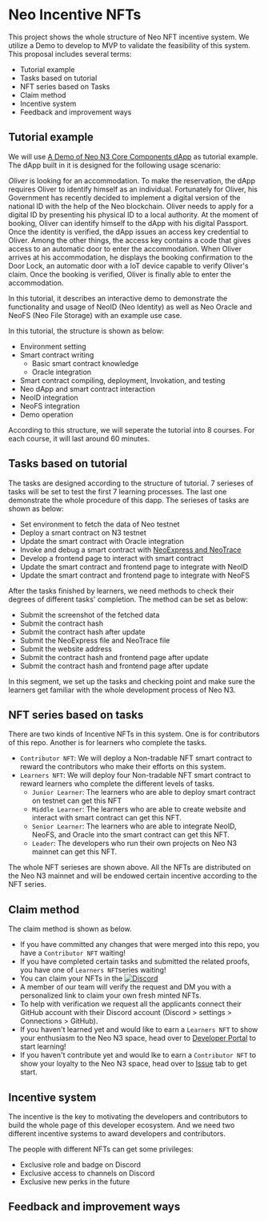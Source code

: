 # Neo Incentive NFTs

This project shows the whole structure of Neo NFT incentive system. We utilize a Demo to develop to MVP to validate the feasibility of this system. This proposal includes several terms:

- Tutorial example
- Tasks based on tutorial
- NFT series based on Tasks
- Claim method
- Incentive system
- Feedback and improvement ways

## Tutorial example

We will use [A Demo of Neo N3 Core Components dApp](https://github.com/leiw5173/A-Demo-of-Neo-N3-Core-Components-dApp) as tutorial example. The dApp built in it is designed for the following usage scenario:

_Oliver_ is looking for an accommodation. To make the reservation, the dApp requires Oliver to identify himself as an individual. Fortunately for Oliver, his Government has recently decided to implement a digital version of the national ID with the help of the Neo blockchain. Oliver needs to apply for a digital ID by presenting his physical ID to a local authority. At the moment of booking, Oliver can identify himself to the dApp with his digital Passport. Once the identity is verified, the dApp issues an access key credential to Oliver. Among the other things, the access key contains a code that gives access to an automatic door to enter the accommodation. When Oliver arrives at his accommodation, he displays the booking confirmation to the Door Lock, an automatic door with a IoT device capable to verify Oliver's claim. Once the booking is verified, Oliver is finally able to enter the accommodation.

In this tutorial, it describes an interactive demo to demonstrate the functionality and usage of NeoID (Neo Identity) as well as Neo Oracle and NeoFS (Neo File Storage) with an example use case.

In this tutorial, the structure is shown as below:

- Environment setting
- Smart contract writing
  - Basic smart contract knowledge
  - Oracle integration
- Smart contract compiling, deployment, Invokation, and testing
- Neo dApp and smart contract interaction
- NeoID integration
- NeoFS integration
- Demo operation

According to this structure, we will seperate the tutorial into 8 courses. For each course, it will last around 60 minutes.

## Tasks based on tutorial

The tasks are designed according to the structure of tutorial. 7 serieses of tasks will be set to test the first 7 learning processes. The last one demonstrate the whole procedure of this dapp. The serieses of tasks are shown as below:

- Set environment to fetch the data of Neo testnet
- Deploy a smart contract on N3 testnet
- Update the smart contract with Oracle integration
- Invoke and debug a smart contract with [NeoExpress and NeoTrace](https://github.com/neo-project/neo-express)
- Develop a frontend page to interact with smart contract
- Update the smart contract and frontend page to integrate with NeoID
- Update the smart contract and frontend page to integrate with NeoFS

After the tasks finished by learners, we need methods to check their degrees of different tasks' completion. The method can be set as below:

- Submit the screenshot of the fetched data
- Submit the contract hash
- Submit the contract hash after update
- Submit the NeoExpress file and NeoTrace file
- Submit the website address
- Submit the contract hash and frontend page after update
- Submit the contract hash and frontend page after update

In this segment, we set up the tasks and checking point and make sure the learners get familiar with the whole development process of Neo N3.

## NFT series based on tasks

There are two kinds of Incentive NFTs in this system. One is for contributors of this repo. Another is for learners who complete the tasks.

- `Contributor NFT`: We will deploy a Non-tradable NFT smart contract to reward the contributors who make their efforts on this system.
- `Learners NFT`: We will deploy four Non-tradable NFT smart contract to reward learners who complete the different levels of tasks.
  - `Junior Learner`: The learners who are able to deploy smart contract on testnet can get this NFT
  - `Middle Learner`: The learners who are able to create website and interact with smart contract can get this NFT.
  - `Senior Learner`: The learners who are able to integrate NeoID, NeoFS, and Oracle into the smart contract can get this NFT.
  - `Leader`: The developers who run their own projects on Neo N3 mainnet can get this NFT.

The whole NFT serieses are shown above. All the NFTs are distributed on the Neo N3 mainnet and will be endowed certain incentive according to the NFT series.

## Claim method

The claim method is shown as below.

- If you have committed any changes that were merged into this repo, you have a `Contributor NFT` waiting!
- If you have completed certain tasks and submitted the related proofs, you have one of `Learners NFT`series waiting!
- You can claim your NFTs in the [![Discord](https://img.shields.io/discord/382937847893590016?label=Neo%20Smart%20Economy)](https://discord.gg/xqAXAECWsT)
- A member of our team will verify the request and DM you with a personalized link to claim your own fresh minted NFTs.
- To help with verification we request all the applicants connect their GitHub account with their Discord account (Discord > settings > Connections > GitHub).
- If you haven't learned yet and would like to earn a `Learners NFT` to show your enthusiasm to the Neo N3 space, head over to [Developer Portal](https://kind-meadow-0e3193d1e.azurestaticapps.net/) to start learning!
- If you haven't contribute yet and would lke to earn a `Contributor NFT` to show your loyalty to the Neo N3 space, head over to [Issue](https://github.com/leiw5173/Neo-Incentive-NFTs/issues) tab to get start.

## Incentive system

The incentive is the key to motivating the developers and contributors to build the whole page of this developer ecosystem. And we need two different incentive systems to award developers and contributors.

The people with different NFTs can get some privileges:

- Exclusive role and badge on Discord
- Exclusive access to channels on Discord
- Exclusive new perks in the future

## Feedback and improvement ways
